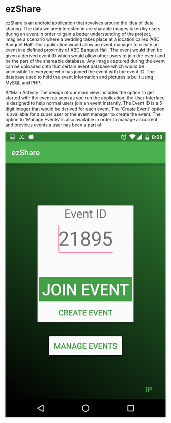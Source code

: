 # ezShare
ezShare is an android application that revolves around the idea of data sharing. The data we are interested in are sharable images taken by users during an event.In order to gain a better understanding of the project, imagine a scenario where a wedding takes place at a location called ‘ABC Banquet Hall’. Our application would allow an event manager to create an event in a defined proximity of ABC Banquet Hall. The event would then be given a derived event ID which would allow other users to join the event and be the part of  the shareable database. Any image captured during the event can be uploaded onto that certain event database which would be accessible to everyone who has joined the event with the event ID. The database used to hold the event information and pictures is built using MySQL and PHP.

##Main Activity
The design of our main view includes the option to get started with the event as soon as you run the application, the User Interface is designed to help normal users join an event instantly. The Event ID is a 5 digit integer that would be derived for each event. The ‘Create Event’ option is available for a super user or the event manager to create the event. The option to ‘Manage Events’ is also available in order to manage all current and previous events a user has been a part of. 

![Main Activity](https://github.com/OmarAlmootassem/Images/blob/master/ezShare1.png?raw=true)
